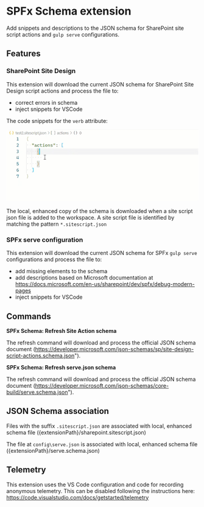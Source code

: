 # SPFx Schema extension

Add snippets and descriptions to the JSON schema for SharePoint site script actions and `gulp serve` configurations.

## Features

### SharePoint Site Design

This extension will download the current JSON schema for SharePoint Site Design script actions and process the file to:
- correct errors in schema
- inject snippets for VSCode

The code snippets for the `verb` attribute:

![Action IntelliSense](media/readme1.gif)

The local, enhanced copy of the schema is downloaded when a site script json file is added to the workspace. A site script file is identified by matching the pattern `*.sitescript.json`

### SPFx serve configuration

This extension will download the current JSON schema for SPFx `gulp serve` configurations and process the file to:
- add missing elements to the schema
- add descriptions based on Microsoft documentation at https://docs.microsoft.com/en-us/sharepoint/dev/spfx/debug-modern-pages
- inject snippets for VSCode

## Commands

**SPFx Schema: Refresh Site Action schema**

The refresh command will download and process the official JSON schema document (https://developer.microsoft.com/json-schemas/sp/site-design-script-actions.schema.json").

**SPFx Schema: Refresh serve.json schema**

The refresh command will download and process the official JSON schema document (https://developer.microsoft.com/json-schemas/core-build/serve.schema.json").


## JSON Schema association

Files with the suffix `.sitescript.json` are associated with local, enhanced schema file ({extensionPath}/sharepoint.sitescript.json)

The file at `config\serve.json` is associated with local, enhanced schema file ({extensionPath}/serve.schema.json)

## Telemetry

This extension uses the VS Code configuration and code for recording anonymous telemetry. This can be disabled following the instructions here: https://code.visualstudio.com/docs/getstarted/telemetry